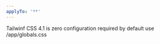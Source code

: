 ```yaml
---
applyTo: '**'
---
```

Tailwinf CSS 4.1 is zero configuration required by default use /app/globals.css